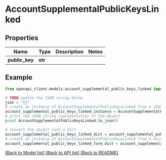 # AccountSupplementalPublicKeysLinked


## Properties
Name | Type | Description | Notes
------------ | ------------- | ------------- | -------------
**public_key** | **str** |  | 

## Example

```python
from openapi_client.models.account_supplemental_public_keys_linked import AccountSupplementalPublicKeysLinked

# TODO update the JSON string below
json = "{}"
# create an instance of AccountSupplementalPublicKeysLinked from a JSON string
account_supplemental_public_keys_linked_instance = AccountSupplementalPublicKeysLinked.from_json(json)
# print the JSON string representation of the object
print AccountSupplementalPublicKeysLinked.to_json()

# convert the object into a dict
account_supplemental_public_keys_linked_dict = account_supplemental_public_keys_linked_instance.to_dict()
# create an instance of AccountSupplementalPublicKeysLinked from a dict
account_supplemental_public_keys_linked_form_dict = account_supplemental_public_keys_linked.from_dict(account_supplemental_public_keys_linked_dict)
```
[[Back to Model list]](../README.md#documentation-for-models) [[Back to API list]](../README.md#documentation-for-api-endpoints) [[Back to README]](../README.md)



